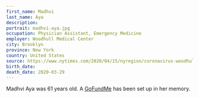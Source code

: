 ```yaml
---
first_name: Madhvi
last_name: Aya
description: 
portrait: madhvi-aya.jpg
occupation: Physician Assistant, Emergency Medicine
employer: Woodhull Medical Center
city: Brooklyn
province: New York
country: United States
source: https://www.nytimes.com/2020/04/15/nyregion/coronavirus-woodhull-madhvi-aya-dead.html
birth_date: 
death_date: 2020-03-29 
---
```


Madhvi Aya was 61 years old. A [GoFundMe](https://www.gofundme.com/f/in-memory-of-madhvi-aya) has been set up in her memory.
